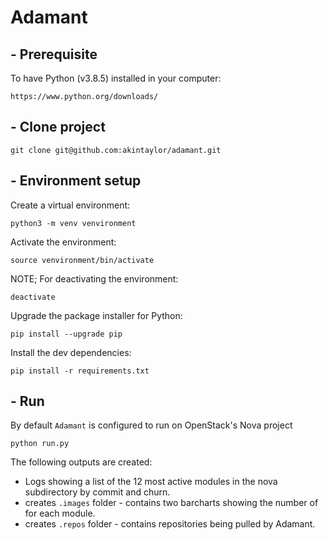 # Adamant

## **- Prerequisite**
To have Python (v3.8.5) installed in your computer:
```
https://www.python.org/downloads/
```

## **- Clone project**
```
git clone git@github.com:akintaylor/adamant.git
```

## **- Environment setup**
Create a virtual environment:
```
python3 -m venv venvironment
```

Activate the environment:
```
source venvironment/bin/activate
```

NOTE; For deactivating the environment:
```
deactivate
```

Upgrade the package installer for Python:
```
pip install --upgrade pip
```

Install the dev dependencies:
```
pip install -r requirements.txt
```

## **- Run**
By default `Adamant` is configured to run on OpenStack's Nova project
```
python run.py
```

The following outputs are created:
- Logs showing a list of the 12 most active modules in the nova subdirectory by commit and churn.
- creates `.images` folder - contains two barcharts showing the number of for each module.
- creates `.repos` folder - contains repositories being pulled by Adamant.
